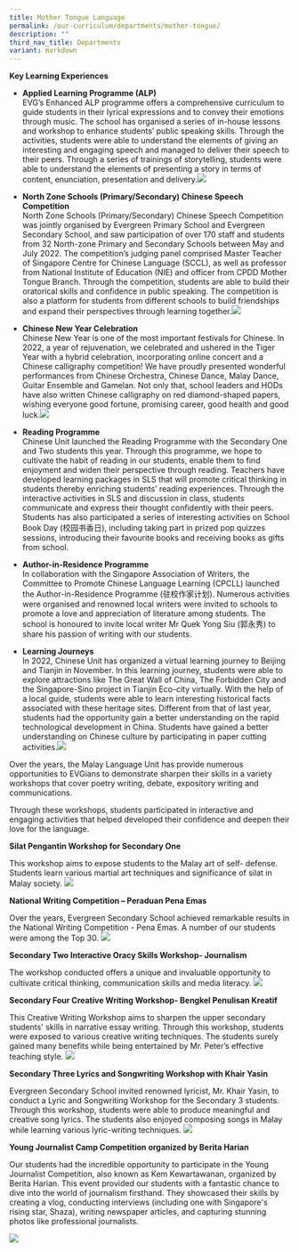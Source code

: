 ```yaml
---
title: Mother Tongue Language
permalink: /our-curriculum/departments/mother-tongue/
description: ""
third_nav_title: Departments
variant: markdown
---
```

**Key Learning Experiences**
* **Applied Learning Programme (ALP)**   
EVG’s Enhanced ALP programme offers a comprehensive curriculum to guide students in their lyrical expressions and to convey their emotions through music. The school has organised a series of in-house lessons and workshop to enhance students’ public speaking skills. Through the activities, students were able to understand the elements of giving an interesting and engaging speech and managed to deliver their speech to their peers. Through a series of trainings of storytelling, students were able to understand the elements of presenting a story in terms of content, enunciation, presentation and delivery.![](/images/Our%20Curriculum/Departments/MTL%20Department/Chinese%20Language/C27.png)

* **North Zone Schools (Primary/Secondary) Chinese Speech Competition**  
North Zone Schools (Primary/Secondary) Chinese Speech Competition was jointly organised by Evergreen Primary School and Evergreen Secondary School, and saw participation of over 170 staff and students from 32 North-zone Primary and Secondary Schools between May and July 2022.  The competition’s judging panel comprised Master Teacher of Singapore Centre for Chinese Language (SCCL), as well as professor from National Institute of Education (NIE) and officer from CPDD Mother Tongue Branch. Through the competition, students are able to build their oratorical skills and confidence in public speaking. The competition is also a platform for students from different schools to build friendships and expand their perspectives through learning together.![](/images/Our%20Curriculum/Departments/MTL%20Department/Chinese%20Language/C7.png)
* **Chinese New Year Celebration**  
Chinese New Year is one of the most important festivals for Chinese. In 2022, a year of rejuvenation, we celebrated and ushered in the Tiger Year with a hybrid celebration, incorporating online concert and a Chinese calligraphy competition! We have proudly presented wonderful performances from Chinese Orchestra, Chinese Dance, Malay Dance, Guitar Ensemble and Gamelan. Not only that, school leaders and HODs have also written Chinese calligraphy on red diamond-shaped papers, wishing everyone good fortune, promising career, good health and good luck.![](/images/Our%20Curriculum/Departments/MTL%20Department/Chinese%20Language/C22.png)
* **Reading Programme**  
Chinese Unit launched the Reading Programme with the Secondary One and Two students this year.  Through this programme, we hope to cultivate the habit of reading in our students, enable them to find enjoyment and widen their perspective through reading. Teachers have developed learning packages in SLS that will promote critical thinking in students thereby enriching students’ reading experiences. Through the interactive activities in SLS and discussion in class, students communicate and express their thought confidently with their peers. Students has also participated a series of interesting activities on School Book Day (校园书香日), including taking part in prized pop quizzes sessions, introducing their favourite books and receiving books as gifts from school.

* **Author-in-Residence Programme**  
  In collaboration with the Singapore Association of Writers, the Committee to Promote Chinese Language Learning (CPCLL) launched the Author-in-Residence Programme (驻校作家计划).  Numerous activities were organised and renowned local writers were invited to schools to promote a love and appreciation of literature among students. The school is honoured to invite local writer Mr Quek Yong Siu (郭永秀) to share his passion of writing with our students. 
* **Learning Journeys**  
In 2022, Chinese Unit has organized a virtual learning journey to Beijing and Tianjin in November. In this learning journey, students were able to explore attractions like The Great Wall of China, The Forbidden City and the Singapore-Sino project in Tianjin Eco-city virtually.  With the help of a local guide, students were able to learn interesting historical facts associated with these heritage sites. Different from that of last year, students had the opportunity gain a better understanding on the rapid technological development in China. Students have gained a better understanding on Chinese culture by participating in paper cutting activities.![](/images/Our%20Curriculum/Departments/MTL%20Department/Chinese%20Language/C12.png)


Over the years, the Malay Language Unit has provide numerous opportunities to EVGians to demonstrate sharpen their skills in a variety workshops that cover poetry writing, debate, expository writing and communications.

Through these workshops, students participated in interactive and engaging activities that helped developed their confidence and deepen their love for the language.

**Silat Pengantin Workshop for Secondary One**

This workshop aims to expose students to the Malay art of self- defense. Students learn various martial art techniques and significance of silat in Malay society.
![](/images/151124%20CCA_ML%20photos%20update/Malay%20Language/pic_1_silat.jpg)

**National Writing Competition – Peraduan Pena Emas**

Over the years, Evergreen Secondary School achieved remarkable results in the National Writing Competition - Pena Emas. A number of our students were among the Top 30.
![](/images/151124%20CCA_ML%20photos%20update/Malay%20Language/Picture2.jpg)

**Secondary Two Interactive Oracy Skills Workshop- Journalism**

The workshop conducted offers a unique and invaluable opportunity to cultivate critical thinking, communication skills and media literacy.
![](/images/151124%20CCA_ML%20photos%20update/Malay%20Language/picture_3_.jpg)

**Secondary Four Creative Writing Workshop- Bengkel Penulisan Kreatif**

This Creative Writing Workshop aims to sharpen the upper secondary students' skills in narrative essay writing. Through this workshop, students were exposed to various creative writing techniques. The students surely gained many benefits while being entertained by Mr. Peter’s effective teaching style.
![](/images/151124%20CCA_ML%20photos%20update/Malay%20Language/picture_5.jpg)

**Secondary Three Lyrics and Songwriting Workshop with Khair Yasin**

Evergreen Secondary School invited renowned lyricist, Mr. Khair Yasin, to conduct a Lyric and Songwriting Workshop for the Secondary 3 students. Through this workshop, students were able to produce meaningful and creative song lyrics. The students also enjoyed composing songs in Malay while learning various lyric-writing techniques.
![](/images/151124%20CCA_ML%20photos%20update/Malay%20Language/picture_4.jpg)

**Young Journalist Camp Competition organized by Berita Harian**

Our students had the incredible opportunity to participate in the Young Journalist Competition, also known as Kem Kewartawanan, organized by Berita Harian. This event provided our students with a fantastic chance to dive into the world of journalism firsthand. They showcased their skills by creating a vlog, conducting interviews (including one with Singapore's rising star, Shaza), writing newspaper articles, and capturing stunning photos like professional journalists.

![](/images/151124%20CCA_ML%20photos%20update/Malay%20Language/Picture_6.jpg)

